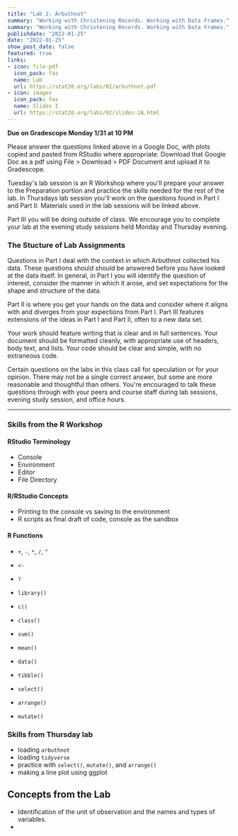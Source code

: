```yaml
---
title: "Lab 2: Arbuthnot"
summary: "Working with Christening Records. Working with Data Frames."
summary: "Working with Christening Records. Working with Data Frames."
publishdate: "2022-01-25"
date: "2022-01-25"
show_post_date: false
featured: true
links:
- icon: file-pdf
  icon_pack: fas
  name: Lab
  url: https://stat20.org/labs/02/arbuthnot.pdf
- icon: images
  icon_pack: fas
  name: Slides I
  url: https://stat20.org/labs/02/slides-2A.html
---
```


**Due on Gradescope Monday 1/31 at 10 PM**

Please answer the questions linked above in a Google Doc, with plots copied and pasted from RStudio where appropriate. Download that Google Doc as a pdf using File > Download > PDF Document and upload it to Gradescope.

Tuesday's lab session is an R Workshop where you'll prepare your answer to the Preparation portion and practice the skills needed for the rest of the lab. In Thursdays lab session you'll work on the questions found in Part I and Part II. Materials used in the lab sessions will be linked above.

Part III you will be doing outside of class. We encourage you to complete your lab at the evening study sessions held Monday and Thursday evening.

### The Stucture of Lab Assignments

Questions in Part I deal with the context in which Arbuthnot collected his data. These questions should should be answered before you have looked at the data itself. In general, in Part I you will identify the question of interest, consider the manner in which it arose, and set expectations for the shape and structure of the data.

Part II is where you get your hands on the data and consider where it aligns with and diverges from your expections from Part I. Part III features extensions of the ideas in Part I and Part II, often to a new data set.

Your work should feature writing that is clear and in full sentences. Your document should be formatted cleanly, with appropriate use of headers, body text, and lists. Your code should be clear and simple, with no extraneous code.

Certain questions on the labs in this class call for speculation or for your opinion. There may not be a single correct answer, but some are more reasonable and thoughtful than others. You're encouraged to talk these questions through with your peers and course staff during lab sessions, evening study session, and office hours.

* * *

### Skills from the R Workshop

#### RStudio Terminology
- Console
- Environment
- Editor
- File Directory

#### R/RStudio Concepts
- Printing to the console vs saving to the environment
- R scripts as final draft of code, console as the sandbox
<!-- Things to not teach: paths-->

#### R Functions
- `+`, `-`, `*`, `/`, `^`
- `<-`
- `?`
- `library()`
- `c()`
- `class()`
- `sum()`
- `mean()`

- `data()`
- `tibble()`
- `select()`
- `arrange()`
- `mutate()`

<!-- Things to not teach: paths-->

### Skills from Thursday lab

- loading `arbuthnot`
- loading `tidyverse`
- practice with `select()`, `mutate()`, and `arrange()`
- making a line plot using ggplot

## Concepts from the Lab

- Identification of the unit of observation and the names and types of variables.
- 

<!--## Additional Readings
- John Arbuthnot's Manuscript ([original](https://royalsocietypublishing.org/doi/pdf/10.1098/rstl.1710.0011), [transcribed](https://www.york.ac.uk/depts/maths/histstat/arbuthnot.pdf)). Originally entitled *An argument for divine providence, taken from the constant regularity observ'd in the births of both sexes.*, his publication in the proceedings of the Royal Society in 1710 stand out as much for the theogical argument that he makes prescient statistical methods.-->
